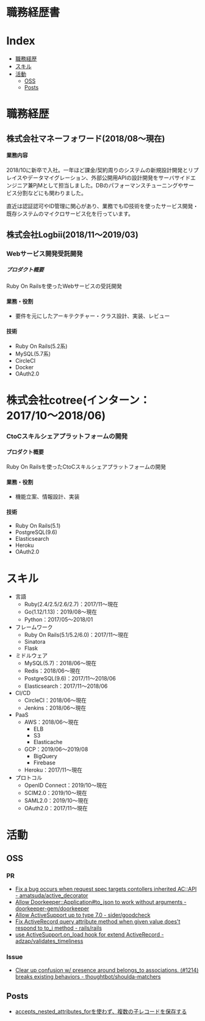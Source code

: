 # 職務経歴書

# Index
- [職務経歴](https://github.com/kamillle/resume#%E8%81%B7%E5%8B%99%E7%B5%8C%E6%AD%B4)
- [スキル](https://github.com/kamillle/resume#%E3%82%B9%E3%82%AD%E3%83%AB)
- [活動](https://github.com/kamillle/resume#%E6%B4%BB%E5%8B%95)
  - [OSS](https://github.com/kamillle/resume#oss)
  - [Posts](https://github.com/kamillle/resume#posts)

# 職務経歴
## 株式会社マネーフォワード(2018/08〜現在)
#### 業務内容
2018/10に新卒で入社。一年ほど課金/契約周りのシステムの新規設計開発とリプレイスやデータマイグレーション、外部公開用APIの設計開発をサーバサイドエンジニア兼PjMとして担当しました。DBのパフォーマンスチューニングやサービス分割などにも関わりました。

直近は認証認可やID管理に関心があり、業務でもID技術を使ったサービス開発・既存システムのマイクロサービス化を行っています。

## 株式会社Logbii(2018/11〜2019/03)
### Webサービス開発受託開発
##### プロダクト概要
Ruby On Railsを使ったWebサービスの受託開発

#### 業務・役割
- 要件を元にしたアーキテクチャー・クラス設計、実装、レビュー

#### 技術
- Ruby On Rails(5.2系)
- MySQL(5.7系)
- CircleCI
- Docker
- OAuth2.0

# 株式会社cotree(インターン：2017/10〜2018/06)
### CtoCスキルシェアプラットフォームの開発
#### プロダクト概要
Ruby On Railsを使ったCtoCスキルシェアプラットフォームの開発
#### 業務・役割
- 機能立案、情報設計、実装

#### 技術
- Ruby On Rails(5.1)
- PostgreSQL(9.6)
- Elasticsearch
- Heroku
- OAuth2.0

# スキル
- 言語
  - Ruby(2.4/2.5/2.6/2.7)：2017/11〜現在
  - Go(1.12/1.13)：2019/08〜現在
  - Python：2017/05〜2018/01
- フレームワーク
  - Ruby On Rails(5.1/5.2/6.0)：2017/11〜現在
  - Sinatora
  - Flask
- ミドルウェア
  - MySQL(5.7)：2018/06〜現在
  - Redis：2018/06〜現在
  - PostgreSQL(9.6)：2017/11〜2018/06
  - Elasticsearch：2017/11〜2018/06
- CI/CD
  - CircleCI：2018/06〜現在
  - Jenkins：2018/06〜現在
- PaaS
  - AWS：2018/06〜現在
    - ELB
    - S3
    - Elasticache
  - GCP：2019/06〜2019/08
    - BigQuery
    - Firebase
  - Heroku：2017/11〜現在
- プロトコル
  - OpenID Connect：2019/10〜現在
  - SCIM2.0：2019/10〜現在
  - SAML2.0：2019/10〜現在
  - OAuth2.0：2017/11〜現在

# 活動
## OSS
### PR
- [Fix a bug occurs when request spec targets contollers inherited AC::API - amatsuda/active_decorator](https://github.com/amatsuda/active_decorator/pull/106)
- [Allow Doorkeeper::Application#to_json to work without arguments - doorkeeper-gem/doorkeeper](https://github.com/doorkeeper-gem/doorkeeper/pull/1309)
- [Allow ActiveSupport up to type 7.0 - sider/goodcheck](https://github.com/sider/goodcheck/pull/68)
- [Fix ActiveRecord query attribute method when given value does't respond to to_i method - rails/rails](https://github.com/rails/rails/pull/35320)
- [use ActiveSupport.on_load hook for extend ActiveRecord - adzap/validates_timeliness](https://github.com/adzap/validates_timeliness/pull/183)

### Issue
- [Clear up confusion w/ presence around belongs_to associations. (#1214) breaks existing behaviors - thoughtbot/shoulda-matchers](https://github.com/thoughtbot/shoulda-matchers/issues/1218)

## Posts
- [accepts_nested_attributes_forを使わず、複数の子レコードを保存する](https://moneyforward.com/engineers_blog/2018/12/15/formobject/)